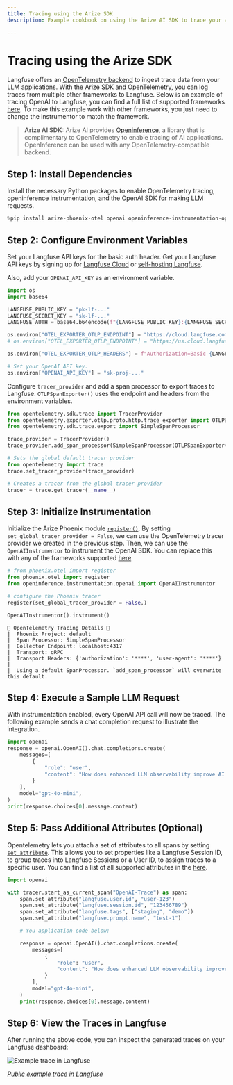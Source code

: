 ```yaml
---
title: Tracing using the Arize SDK
description: Example cookbook on using the Arize AI SDK to trace your application to Langfuse.

---
```


# Tracing using the Arize SDK

Langfuse offers an [OpenTelemetry backend](https://langfuse.com/docs/opentelemetry/get-started) to ingest trace data from your LLM applications. With the Arize SDK and OpenTelemetry, you can log traces from multiple other frameworks to Langfuse. Below is an example of tracing OpenAI to Langfuse, you can find a full list of supported frameworks [here](https://docs.arize.com/phoenix/tracing/integrations-tracing). To make this example work with other frameworks, you just need to change the instrumentor to match the framework. 

> **Arize AI SDK:** Arize AI provides [Openinference](https://github.com/Arize-ai/openinference), a library that is complimentary to OpenTelemetry to enable tracing of AI applications. OpenInference can be used with any OpenTelemetry-compatible backend. 

## Step 1: Install Dependencies

Install the necessary Python packages to enable OpenTelemetry tracing, openinference instrumentation, and the OpenAI SDK for making LLM requests.


```python
%pip install arize-phoenix-otel openai openinference-instrumentation-openai
```

## Step 2: Configure Environment Variables

Set your Langfuse API keys for the basic auth header. Get your Langfuse API keys by signing up for [Langfuse Cloud](https://cloud.langfuse.com) or [self-hosting Langfuse](https://langfuse.com/self-hosting).

Also, add your `OPENAI_API_KEY` as an environment variable.


```python
import os
import base64

LANGFUSE_PUBLIC_KEY = "pk-lf-..."
LANGFUSE_SECRET_KEY = "sk-lf-..."
LANGFUSE_AUTH = base64.b64encode(f"{LANGFUSE_PUBLIC_KEY}:{LANGFUSE_SECRET_KEY}".encode()).decode()

os.environ["OTEL_EXPORTER_OTLP_ENDPOINT"] = "https://cloud.langfuse.com/api/public/otel" # 🇪🇺 EU data region
# os.environ["OTEL_EXPORTER_OTLP_ENDPOINT"] = "https://us.cloud.langfuse.com/api/public/otel" # 🇺🇸 US data region

os.environ["OTEL_EXPORTER_OTLP_HEADERS"] = f"Authorization=Basic {LANGFUSE_AUTH}"

# Set your OpenAI API key.
os.environ["OPENAI_API_KEY"] = "sk-proj-..."
```

Configure `tracer_provider` and add a span processor to export traces to Langfuse. `OTLPSpanExporter()` uses the endpoint and headers from the environment variables.


```python
from opentelemetry.sdk.trace import TracerProvider
from opentelemetry.exporter.otlp.proto.http.trace_exporter import OTLPSpanExporter
from opentelemetry.sdk.trace.export import SimpleSpanProcessor

trace_provider = TracerProvider()
trace_provider.add_span_processor(SimpleSpanProcessor(OTLPSpanExporter()))

# Sets the global default tracer provider
from opentelemetry import trace
trace.set_tracer_provider(trace_provider)

# Creates a tracer from the global tracer provider
tracer = trace.get_tracer(__name__)
```

## Step 3: Initialize Instrumentation

Initialize the Arize Phoenix module [`register()`](https://docs.arize.com/phoenix/tracing/how-to-tracing/setup-tracing-python). By setting `set_global_tracer_provider = False`, we can use the OpenTelemetry tracer provider we created in the previous step. Then, we can use the `OpenAIInstrumentor` to instrument the OpenAI SDK. You can replace this with any of the frameworks supported [here](https://docs.arize.com/phoenix/tracing/integrations-tracing)


```python
# from phoenix.otel import register
from phoenix.otel import register
from openinference.instrumentation.openai import OpenAIInstrumentor

# configure the Phoenix tracer
register(set_global_tracer_provider = False,)

OpenAIInstrumentor().instrument()
```

    🔭 OpenTelemetry Tracing Details 🔭
    |  Phoenix Project: default
    |  Span Processor: SimpleSpanProcessor
    |  Collector Endpoint: localhost:4317
    |  Transport: gRPC
    |  Transport Headers: {'authorization': '****', 'user-agent': '****'}
    |  
    |  Using a default SpanProcessor. `add_span_processor` will overwrite this default.
    


## Step 4: Execute a Sample LLM Request

With instrumentation enabled, every OpenAI API call will now be traced. The following example sends a chat completion request to illustrate the integration.


```python
import openai
response = openai.OpenAI().chat.completions.create(
    messages=[
        {
            "role": "user",
            "content": "How does enhanced LLM observability improve AI debugging?",
        }
    ],
    model="gpt-4o-mini",
)
print(response.choices[0].message.content)
```

## Step 5: Pass Additional Attributes (Optional)

Opentelemetry lets you attach a set of attributes to all spans by setting [`set_attribute`](https://opentelemetry.io/docs/languages/python/instrumentation/#add-attributes-to-a-span). This allows you to set properties like a Langfuse Session ID, to group traces into Langfuse Sessions or a User ID, to assign traces to a specific user. You can find a list of all supported attributes in the [here](/docs/opentelemetry/get-started#property-mapping).


```python
import openai

with tracer.start_as_current_span("OpenAI-Trace") as span:
    span.set_attribute("langfuse.user.id", "user-123")
    span.set_attribute("langfuse.session.id", "123456789")
    span.set_attribute("langfuse.tags", ["staging", "demo"])
    span.set_attribute("langfuse.prompt.name", "test-1")

    # You application code below:

    response = openai.OpenAI().chat.completions.create(
        messages=[
            {
                "role": "user",
                "content": "How does enhanced LLM observability improve AI debugging?",
            }
        ],
        model="gpt-4o-mini",
    )
    print(response.choices[0].message.content)
```

## Step 6: View the Traces in Langfuse

After running the above code, you can inspect the generated traces on your Langfuse dashboard:

![Example trace in Langfuse](https://langfuse.com/images/cookbook/otel-integration-arize/arize-ai-instrumentation-example-trace.png)

_[Public example trace in Langfuse](https://cloud.langfuse.com/project/cloramnkj0002jz088vzn1ja4/traces/76e520bd3ec1f70356cde4f6d369fd2e?timestamp=2025-02-28T12%3A57%3A01.513Z&observation=cc20bc20cebf9361)_
